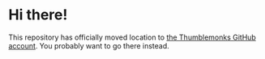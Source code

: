 Hi there!
=========

This repository has officially moved location to [the Thumblemonks GitHub account](http://github.com/thumblemonks/javagems). You probably want to go there instead.
